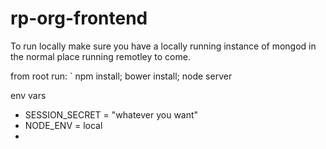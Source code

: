 rp-org-frontend
===================

To run locally make sure you have a locally running instance of mongod in the normal place running remotley to come.

from root run:
` npm install; bower install; node server


env vars
- SESSION_SECRET = "whatever you want"
- NODE_ENV = local
- 